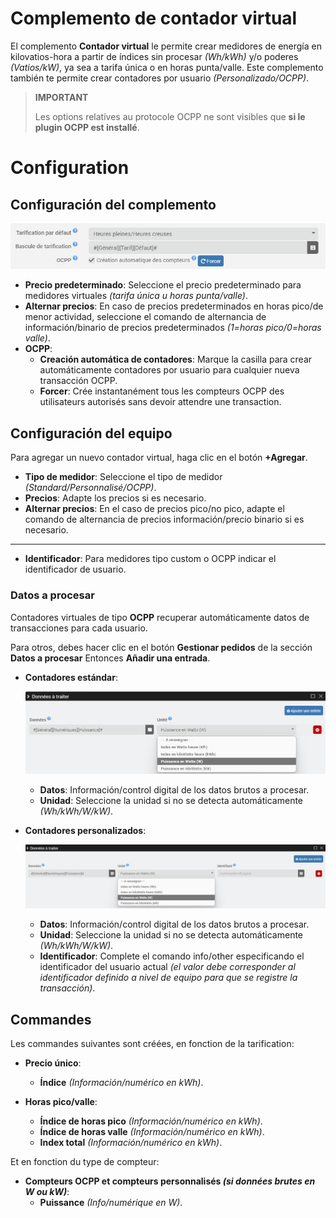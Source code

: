 # Complemento de contador virtual

El complemento **Contador virtual** le permite crear medidores de energía en kilovatios-hora a partir de índices sin procesar *(Wh/kWh)* y/o poderes *(Vatios/kW)*, ya sea a tarifa única o en horas punta/valle. Este complemento también te permite crear contadores por usuario *(Personalizado/OCPP)*.

>**IMPORTANT**
>
>Les options relatives au protocole OCPP ne sont visibles que **si le plugin OCPP est installé**.

# Configuration

## Configuración del complemento

![Configuración del complemento](../images/config_plugin.jpg)

- **Precio predeterminado**: Seleccione el precio predeterminado para medidores virtuales *(tarifa única u horas punta/valle)*.
- **Alternar precios**: En caso de precios predeterminados en horas pico/de menor actividad, seleccione el comando de alternancia de información/binario de precios predeterminados *(1=horas pico/0=horas valle)*.
- **OCPP**:
  - **Creación automática de contadores**: Marque la casilla para crear automáticamente contadores por usuario para cualquier nueva transacción OCPP.
  - **Forcer**: Crée instantanément tous les compteurs OCPP des utilisateurs autorisés sans devoir attendre une transaction.

## Configuración del equipo

Para agregar un nuevo contador virtual, haga clic en el botón **+Agregar**.

- **Tipo de medidor**: Seleccione el tipo de medidor *(Standard/Personnalisé/OCPP)*.
- **Precios**: Adapte los precios si es necesario.
- **Alternar precios**: En el caso de precios pico/no pico, adapte el comando de alternancia de precios información/precio binario si es necesario.

---

- **Identificador**: Para medidores tipo custom o OCPP indicar el identificador de usuario.

### Datos a procesar

Contadores virtuales de tipo **OCPP** recuperar automáticamente datos de transacciones para cada usuario.

Para otros, debes hacer clic en el botón **Gestionar pedidos** de la sección **Datos a procesar** Entonces **Añadir una entrada**.

- **Contadores estándar**:

  ![Datos compteur standard](../images/default_input.jpg)

	- **Datos**: Información/control digital de los datos brutos a procesar.
	- **Unidad**: Seleccione la unidad si no se detecta automáticamente *(Wh/kWh/W/kW)*.

- **Contadores personalizados**:

  ![Datos compteur personnalisé](../images/custom_input.jpg)

	- **Datos**: Información/control digital de los datos brutos a procesar.
	- **Unidad**: Seleccione la unidad si no se detecta automáticamente *(Wh/kWh/W/kW)*.
	- **Identificador**: Complete el comando info/other especificando el identificador del usuario actual *(el valor debe corresponder al identificador definido a nivel de equipo para que se registre la transacción)*.

## Commandes

Les commandes suivantes sont créées, en fonction de la tarification:

- **Precio único**:
  - **Índice** *(Información/numérico en kWh)*.

- **Horas pico/valle**:
  - **Índice de horas pico** *(Información/numérico en kWh)*.
  - **Índice de horas valle** *(Información/numérico en kWh)*.
  - **Index total** *(Información/numérico en kWh)*.

Et en fonction du type de compteur:

- **Compteurs OCPP et compteurs personnalisés *(si données brutes en W ou kW)***:
  - **Puissance** *(Info/numérique en W)*.
